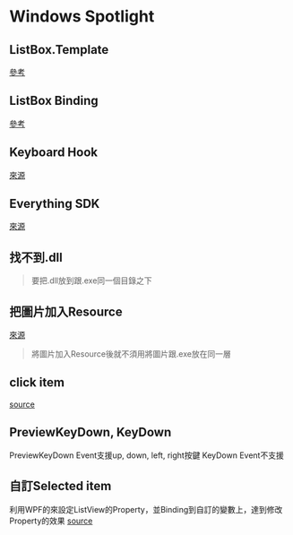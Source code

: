 # Windows Spotlight

## ListBox.Template
[參考](https://blogs.msdn.microsoft.com/ericsk/2013/04/18/windows-store-app-windows-phone-app-listview-listbox-2/)
## ListBox Binding
[參考](https://blogs.msdn.microsoft.com/ericsk/2013/04/18/windows-store-app-windows-phone-app-listview-listbox-2/)
## Keyboard Hook
[來源](http://www.dylansweb.com/2014/10/low-level-global-keyboard-hook-sink-in-c-net/)
## Everything SDK
[來源](http://www.voidtools.com/support/everything/sdk/)

## 找不到.dll
> 要把.dll放到跟.exe同一個目錄之下

## 把圖片加入Resource
[來源](http://stackoverflow.com/questions/10673957/load-image-from-folder-in-solution)
> 將圖片加入Resource後就不須用將圖片跟.exe放在同一層

## click item
[source](http://stackoverflow.com/questions/10207888/wpf-listview-detect-when-selected-item-is-clicked)

## PreviewKeyDown, KeyDown
PreviewKeyDown Event支援up, down, left, right按鍵
KeyDown Event不支援

## 自訂Selected item
利用WPF的<Setter>來設定ListView的Property，並Binding到自訂的變數上，達到修改Property的效果
[source](http://stackoverflow.com/questions/1069577/wpf-listview-programmatically-select-item)
